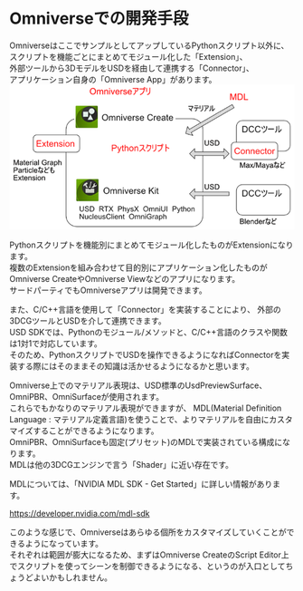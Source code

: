 # Omniverseでの開発手段

OmniverseはここでサンプルとしてアップしているPythonスクリプト以外に、    
スクリプトを機能ごとにまとめてモジュール化した「Extension」、      
外部ツールから3DモデルをUSDを経由して連携する「Connector」、     
アプリケーション自身の「Omniverse App」があります。     
![knowledge_dev_method_01.png](./images/knowledge_dev_method_01.png)    

Pythonスクリプトを機能別にまとめてモジュール化したものがExtensionになります。     
複数のExtensionを組み合わせて目的別にアプリケーション化したものがOmniverse CreateやOmniverse Viewなどのアプリになります。     
サードパーティでもOmniverseアプリは開発できます。     

また、C/C++言語を使用して「Connector」を実装することにより、
外部の3DCGツールとUSDを介して連携できます。    
USD SDKでは、Pythonのモジュール/メソッドと、C/C++言語のクラスや関数は1対1で対応しています。    
そのため、PythonスクリプトでUSDを操作できるようになればConnectorを実装する際にはそのままその知識は活かせるようになるかと思います。    

Omniverse上でのマテリアル表現は、USD標準のUsdPreviewSurface、OmniPBR、OmniSurfaceが使用されます。     
これらでもかなりのマテリアル表現ができますが、
MDL(Material Definition Language : マテリアル定義言語)を使うことで、よりマテリアルを自由にカスタマイズすることができるようになります。    
OmniPBR、OmniSurfaceも固定(プリセット)のMDLで実装されている構成になります。       
MDLは他の3DCGエンジンで言う「Shader」に近い存在です。       

MDLについては、「NVIDIA MDL SDK - Get Started」に詳しい情報があります。      

https://developer.nvidia.com/mdl-sdk

このような感じで、Omniverseはあらゆる個所をカスタマイズしていくことができるようになっています。      
それぞれは範囲が膨大になるため、まずはOmniverse CreateのScript Editor上でスクリプトを使ってシーンを制御できるようになる、というのが入口としてちょうどよいかもしれません。     

